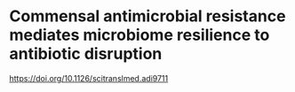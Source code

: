 # Commensal antimicrobial resistance mediates microbiome resilience to antibiotic disruption
https://doi.org/10.1126/scitranslmed.adi9711

